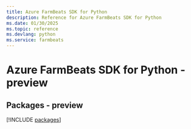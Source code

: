 ```yaml
---
title: Azure FarmBeats SDK for Python
description: Reference for Azure FarmBeats SDK for Python
ms.date: 01/30/2025
ms.topic: reference
ms.devlang: python
ms.service: farmbeats
---
```

# Azure FarmBeats SDK for Python - preview
## Packages - preview
[!INCLUDE [packages](farmbeats-index.md)]